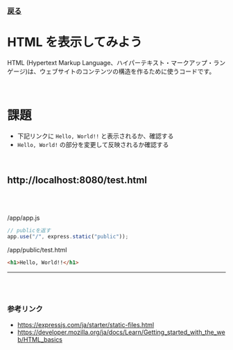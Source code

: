 ### [戻る](./../back-end.md)

# HTML を表示してみよう

HTML (Hypertext Markup Language、ハイパーテキスト・マークアップ・ランゲージ)は、ウェブサイトのコンテンツの構造を作るために使うコードです。

<br>

# 課題

- 下記リンクに `Hello, World!!` と表示されるか、確認する
- `Hello, World!` の部分を変更して反映されるか確認する

<br>

## http://localhost:8080/test.html

<br><br>

/app/app.js

```js
// publicを返す
app.use("/", express.static("public"));
```

/app/public/test.html

```html
<h1>Hello, World!!</h1>
```

---

<br><br>

### 参考リンク

- https://expressjs.com/ja/starter/static-files.html
- https://developer.mozilla.org/ja/docs/Learn/Getting_started_with_the_web/HTML_basics
